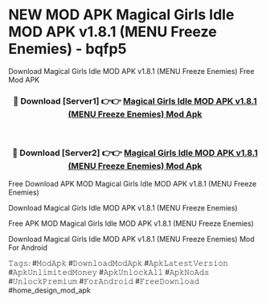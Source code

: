 # NEW MOD APK Magical Girls Idle MOD APK v1.8.1 (MENU Freeze Enemies) - bqfp5
Download Magical Girls Idle MOD APK v1.8.1 (MENU Freeze Enemies) Free Mod APK

<div align="center">
<h3>🔴 Download [Server1] 👉👉 <a href="https://apk-comot.site?title=Magical_Girls_Idle_MOD_APK_v1.8.1_(MENU_Freeze_Enemies)">Magical Girls Idle MOD APK v1.8.1 (MENU Freeze Enemies) Mod Apk</a></h3><br>

<h3>🔴 Download [Server2] 👉👉 <a href="https://apk-comot.site?title=Magical_Girls_Idle_MOD_APK_v1.8.1_(MENU_Freeze_Enemies)">Magical Girls Idle MOD APK v1.8.1 (MENU Freeze Enemies) Mod Apk</a></h3>
</div>


Free Download APK MOD Magical Girls Idle MOD APK v1.8.1 (MENU Freeze Enemies)

Download Magical Girls Idle MOD APK v1.8.1 (MENU Freeze Enemies) 

Free APK MOD Magical Girls Idle MOD APK v1.8.1 (MENU Freeze Enemies) 

Download Magical Girls Idle MOD APK v1.8.1 (MENU Freeze Enemies) Mod For Android

𝚃𝚊𝚐𝚜: #𝙼𝚘𝚍𝙰𝚙𝚔 #𝙳𝚘𝚠𝚗𝚕𝚘𝚊𝚍𝙼𝚘𝚍𝙰𝚙𝚔 #𝙰𝚙𝚔𝙻𝚊𝚝𝚎𝚜𝚝𝚅𝚎𝚛𝚜𝚒𝚘𝚗 #𝙰𝚙𝚔𝚄𝚗𝚕𝚒𝚖𝚒𝚝𝚎𝚍𝙼𝚘𝚗𝚎𝚢 #𝙰𝚙𝚔𝚄𝚗𝚕𝚘𝚌𝚔𝙰𝚕𝚕 #𝙰𝚙𝚔𝙽𝚘𝙰𝚍𝚜 #𝚄𝚗𝚕𝚘𝚌𝚔𝙿𝚛𝚎𝚖𝚒𝚞𝚖 #𝙵𝚘𝚛𝙰𝚗𝚍𝚛𝚘𝚒𝚍 #𝙵𝚛𝚎𝚎𝙳𝚘𝚠𝚗𝚕𝚘𝚊𝚍 #home_design_mod_apk